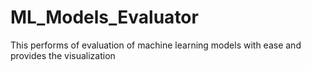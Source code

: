 # ML_Models_Evaluator
This performs of evaluation of machine learning models with ease and provides the visualization 
